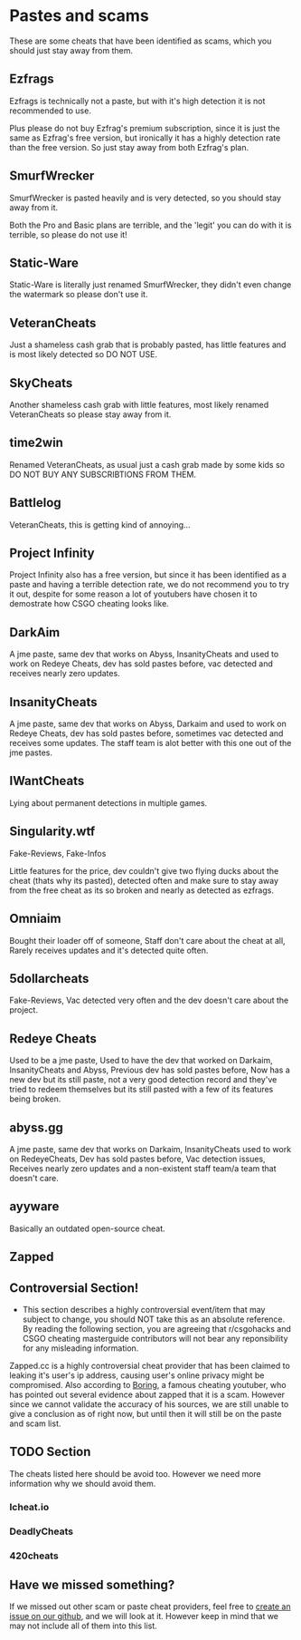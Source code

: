 # Pastes and scams

These are some cheats that have been identified as scams, which you should just stay away from them.

## Ezfrags

Ezfrags is technically not a paste, but with it's high detection it is not recommended to use.

Plus please do not buy Ezfrag's premium subscription, since it is just the same as Ezfrag's free version, but ironically it has a highly detection rate than the free version. So just stay away from both Ezfrag's plan.

## SmurfWrecker

SmurfWrecker is pasted heavily and is very detected, so you should stay away from it.

Both the Pro and Basic plans are terrible, and the 'legit' you can do with it is terrible, so please do not use it!

## Static-Ware

Static-Ware is literally just renamed SmurfWrecker, they didn't even change the watermark so please don't use it.

## VeteranCheats

Just a shameless cash grab that is probably pasted, has little features and is most likely detected so DO NOT USE.

## SkyCheats

Another shameless cash grab with little features, most likely renamed VeteranCheats so please stay away from it.

## time2win

Renamed VeteranCheats, as usual just a cash grab made by some kids so DO NOT BUY ANY SUBSCRIBTIONS FROM THEM.

## Battlelog

VeteranCheats, this is getting kind of annoying...

## Project Infinity

Project Infinity also has a free version, but since it has been identified as a paste and having a terrible detection rate, we do not recommend you to try it out, despite for some reason a lot of youtubers have chosen it to demostrate how CSGO cheating looks like.

## DarkAim

A jme paste, same dev that works on Abyss, InsanityCheats and used to work on Redeye Cheats, dev has sold pastes before, vac detected and receives nearly zero updates.

## InsanityCheats

A jme paste, same dev that works on Abyss, Darkaim and used to work on Redeye Cheats, dev has sold pastes before, sometimes vac detected and receives some updates. The staff team is alot better with this one out of the jme pastes.

## IWantCheats

Lying about permanent detections in multiple games.

## Singularity.wtf

Fake-Reviews, Fake-Infos

Little features for the price, dev couldn't give two flying ducks about the cheat \(thats why its pasted\), detected often and make sure to stay away from the free cheat as its so broken and nearly as detected as ezfrags.

## Omniaim

Bought their loader off of someone, Staff don't care about the cheat at all, Rarely receives updates and it's detected quite often.

## 5dollarcheats

Fake-Reviews, Vac detected very often and the dev doesn't care about the project.

## Redeye Cheats

Used to be a jme paste, Used to have the dev that worked on Darkaim, InsanityCheats and Abyss, Previous dev has sold pastes before, Now has a new dev but its still paste, not a very good detection record and they've tried to redeem themselves but its still pasted with a few of its features being broken.

## abyss.gg

A jme paste, same dev that works on Darkaim, InsanityCheats used to work on RedeyeCheats, Dev has sold pastes before, Vac detection issues, Receives nearly zero updates and a non-existent staff team/a team that doesn't care.

## ayyware

Basically an outdated open-source cheat.

## Zapped

## Controversial Section!

* This section describes a highly controversial event/item that may subject to change, you should NOT take this as an absolute reference. By reading the following section, you are agreeing that r/csgohacks and CSGO cheating masterguide contributors will not bear any reponsibility for any misleading information.

Zapped.cc is a highly controversial cheat provider that has been claimed to leaking it's user's ip address, causing user's online privacy might be compromised. Also according to [Boring](pastes-and-scams.md), a famous cheating youtuber, who has pointed out several evidence about zapped that it is a scam. However since we cannot validate the accuracy of his sources, we are still unable to give a conclusion as of right now, but until then it will still be on the paste and scam list.

## TODO Section

The cheats listed here should be avoid too. However we need more information why we should avoid them.

### Icheat.io

### DeadlyCheats

### 420cheats

## Have we missed something?

If we missed out other scam or paste cheat providers, feel free to [create an issue on our github](https://github.com/csgohacks/master-guide/issues), and we will look at it. However keep in mind that we may not include all of them into this list.

